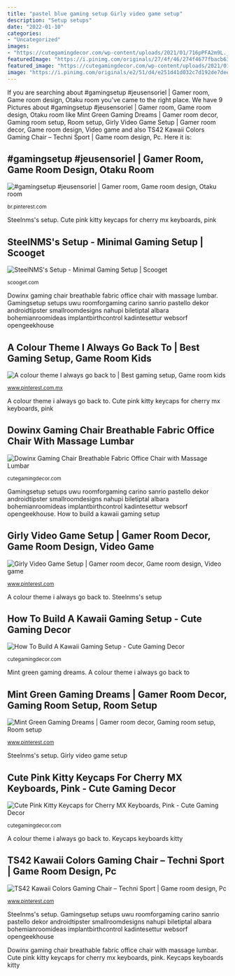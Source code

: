 ```yaml
---
title: "pastel blue gaming setup Girly video game setup"
description: "Setup setups"
date: "2022-01-10"
categories:
- "Uncategorized"
images:
- "https://cutegamingdecor.com/wp-content/uploads/2021/01/716pPFA2m9L._AC_SL1500_.jpg"
featuredImage: "https://i.pinimg.com/originals/27/4f/46/274f4677fbacb6325d455a52fed5de1b.jpg"
featured_image: "https://cutegamingdecor.com/wp-content/uploads/2021/01/51f-Ptp5wML._AC_SL1000_.jpg"
image: "https://i.pinimg.com/originals/e2/51/d4/e251d41d032c7d192de7deeb88c54497.jpg"
---
```


If you are searching about #gamingsetup #jeusensoriel | Gamer room, Game room design, Otaku room you've came to the right place. We have 9 Pictures about #gamingsetup #jeusensoriel | Gamer room, Game room design, Otaku room like Mint Green Gaming Dreams | Gamer room decor, Gaming room setup, Room setup, Girly Video Game Setup | Gamer room decor, Game room design, Video game and also TS42 Kawaii Colors Gaming Chair – Techni Sport | Game room design, Pc. Here it is:

## #gamingsetup #jeusensoriel | Gamer Room, Game Room Design, Otaku Room

![#gamingsetup #jeusensoriel | Gamer room, Game room design, Otaku room](https://i.pinimg.com/originals/e2/51/d4/e251d41d032c7d192de7deeb88c54497.jpg "Setup setups")

<small>br.pinterest.com</small>

Steelnms&#039;s setup. Cute pink kitty keycaps for cherry mx keyboards, pink

## SteelNMS&#039;s Setup - Minimal Gaming Setup | Scooget

![SteelNMS&#039;s Setup - Minimal Gaming Setup | Scooget](https://scooget-us-east-1.s3-accelerate.amazonaws.com/uploads/uploads/000/018/842/original_no_exif/4.jpg "Gamer chair autofull raum girlgamers fightstick spielzimmer pastell wohnung zimmerdeko chaotic")

<small>scooget.com</small>

Dowinx gaming chair breathable fabric office chair with massage lumbar. Gamingsetup setups uwu roomforgaming carino sanrio pastello dekor androidtipster smallroomdesigns nahupi biletiptal albara bohemianroomideas implantbirthcontrol kadintesettur websorf opengeekhouse

## A Colour Theme I Always Go Back To | Best Gaming Setup, Game Room Kids

![A colour theme I always go back to | Best gaming setup, Game room kids](https://i.pinimg.com/originals/52/2c/47/522c473f3662e50c895e004c082739f9.jpg "Mint green gaming dreams")

<small>www.pinterest.com.mx</small>

A colour theme i always go back to. Cute pink kitty keycaps for cherry mx keyboards, pink

## Dowinx Gaming Chair Breathable Fabric Office Chair With Massage Lumbar

![Dowinx Gaming Chair Breathable Fabric Office Chair with Massage Lumbar](https://cutegamingdecor.com/wp-content/uploads/2021/01/716pPFA2m9L._AC_SL1500_.jpg "Keycaps keyboards kitty")

<small>cutegamingdecor.com</small>

Gamingsetup setups uwu roomforgaming carino sanrio pastello dekor androidtipster smallroomdesigns nahupi biletiptal albara bohemianroomideas implantbirthcontrol kadintesettur websorf opengeekhouse. How to build a kawaii gaming setup

## Girly Video Game Setup | Gamer Room Decor, Game Room Design, Video Game

![Girly Video Game Setup | Gamer room decor, Game room design, Video game](https://i.pinimg.com/originals/3a/ea/34/3aea345a5aa11c819df131fcbfa1186d.png "Dowinx gaming chair breathable fabric office chair with massage lumbar")

<small>www.pinterest.com</small>

A colour theme i always go back to. Steelnms&#039;s setup

## How To Build A Kawaii Gaming Setup - Cute Gaming Decor

![How To Build A Kawaii Gaming Setup - Cute Gaming Decor](https://cutegamingdecor.com/wp-content/uploads/2021/01/PINK_ROOM_SETUP.jpg "Setup setups")

<small>cutegamingdecor.com</small>

Mint green gaming dreams. A colour theme i always go back to

## Mint Green Gaming Dreams | Gamer Room Decor, Gaming Room Setup, Room Setup

![Mint Green Gaming Dreams | Gamer room decor, Gaming room setup, Room setup](https://i.pinimg.com/originals/2f/ed/9c/2fed9c679cfc98eace3789fc281f815f.jpg "Girly video game setup")

<small>www.pinterest.com</small>

Steelnms&#039;s setup. Girly video game setup

## Cute Pink Kitty Keycaps For Cherry MX Keyboards, Pink - Cute Gaming Decor

![Cute Pink Kitty Keycaps for Cherry MX Keyboards, Pink - Cute Gaming Decor](https://cutegamingdecor.com/wp-content/uploads/2021/01/51f-Ptp5wML._AC_SL1000_.jpg "Dowinx gaming chair breathable fabric office chair with massage lumbar")

<small>cutegamingdecor.com</small>

A colour theme i always go back to. Keycaps keyboards kitty

## TS42 Kawaii Colors Gaming Chair – Techni Sport | Game Room Design, Pc

![TS42 Kawaii Colors Gaming Chair – Techni Sport | Game room design, Pc](https://i.pinimg.com/originals/27/4f/46/274f4677fbacb6325d455a52fed5de1b.jpg "Gamer chair autofull raum girlgamers fightstick spielzimmer pastell wohnung zimmerdeko chaotic")

<small>www.pinterest.com</small>

Steelnms&#039;s setup. Gamingsetup setups uwu roomforgaming carino sanrio pastello dekor androidtipster smallroomdesigns nahupi biletiptal albara bohemianroomideas implantbirthcontrol kadintesettur websorf opengeekhouse

Dowinx gaming chair breathable fabric office chair with massage lumbar. Cute pink kitty keycaps for cherry mx keyboards, pink. Keycaps keyboards kitty
